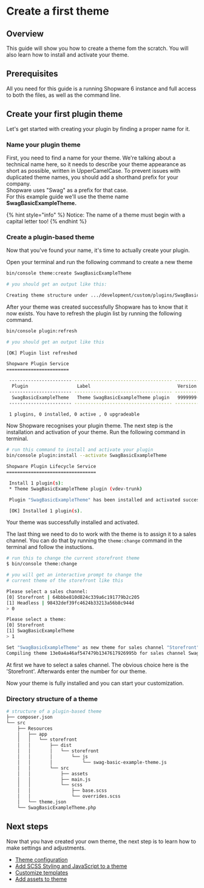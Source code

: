 # Create a first theme

## Overview

This guide will show you how to create a theme fom the scratch. You will also learn how to install and activate your theme.

## Prerequisites

All you need for this guide is a running Shopware 6 instance and full access to both the files, as well as the command line.  

## Create your first plugin theme

Let's get started with creating your plugin by finding a proper name for it.

### Name your plugin theme

First, you need to find a name for your theme. We're talking about a technical name here, so it needs to describe your theme appearance as short as possible, written in UpperCamelCase. To prevent issues with duplicated theme names, you should add a shorthand prefix for your company.  
Shopware uses "Swag" as a prefix for that case.  
For this example guide we'll use the theme name **SwagBasicExampleTheme.**

{% hint style="info" %}
Notice: The name of a theme must begin with a capital letter too!
{% endhint %}

### Create a plugin-based theme

Now that you've found your name, it's time to actually create your plugin.

Open your terminal and run the following command to create a new theme

```bash
bin/console theme:create SwagBasicExampleTheme

# you should get an output like this:

Creating theme structure under .../development/custom/plugins/SwagBasicExampleTheme
```

After your theme was created successfully Shopware has to know that it now exists. You have to refresh the plugin list by running the following command.

```bash
bin/console plugin:refresh

# you should get an output like this

[OK] Plugin list refreshed                                                                              

Shopware Plugin Service
=======================

 ----------------------- ------------------------------------ ------------- ----------------- -------- ----------- -------- ------------- 
  Plugin                  Label                                Version       Upgrade version   Author   Installed   Active   Upgradeable  
 ----------------------- ------------------------------------ ------------- ----------------- -------- ----------- -------- ------------- 
  SwagBasicExampleTheme   Theme SwagBasicExampleTheme plugin   9999999-dev                              No          No       No           
 ----------------------- ------------------------------------ ------------- ----------------- -------- ----------- -------- ------------- 

 1 plugins, 0 installed, 0 active , 0 upgradeable
```

Now Shopware recognises your plugin theme. The next step is the installation and activation of your theme.
Run the following command in terminal.

```bash
# run this command to install and activate your plugin
bin/console plugin:install --activate SwagBasicExampleTheme

Shopware Plugin Lifecycle Service
=================================

 Install 1 plugin(s):
 * Theme SwagBasicExampleTheme plugin (vdev-trunk)

 Plugin "SwagBasicExampleTheme" has been installed and activated successfully.

 [OK] Installed 1 plugin(s).
```

Your theme was successfully installed and activated.

The last thing we need to do to work with the theme is to assign it to a sales channel. You can do that by running the `theme:change` command in the terminal and follow the instuctions.

```bash
# run this to change the current storefront theme
$ bin/console theme:change

# you will get an interactive prompt to change the 
# current theme of the storefront like this

Please select a sales channel:
[0] Storefront | 64bbbe810d824c339a6c191779b2c205
[1] Headless | 98432def39fc4624b33213a56b8c944d
> 0

Please select a theme:
[0] Storefront
[1] SwagBasicExampleTheme
> 1

Set "SwagBasicExampleTheme" as new theme for sales channel "Storefront"
Compiling theme 13e0a4a46af547479b1347617926995b for sales channel SwagBasicExampleTheme  
```

At first we have to select a sales channel. The obvious choice here is the 'Storefront'. Afterwards enter the number for our theme.

Now your theme is fully installed and you can start your customization.

### Directory structure of a theme

```bash
# structure of a plugin-based theme
├── composer.json
└── src
    ├── Resources
    │   ├── app
    │   │   └── storefront
    │   │       ├── dist
    │   │       │   └── storefront
    │   │       │       └── js
    │   │       │           └── swag-basic-example-theme.js
    │   │       └── src
    │   │           ├── assets
    │   │           ├── main.js
    │   │           └── scss
    │   │               ├── base.scss
    │   │               └── overrides.scss
    │   └── theme.json
    └── SwagBasicExampleTheme.php
```

## Next steps

Now that you have created your own theme, the next step is to learn how to make settings and adjustments.

* [Theme configuration](./theme-configuration.md) 
* [Add SCSS Styling and JavaScript to a theme](./add-css-js-to-theme.md)
* [Customize templates](../plugins/storefront/customize-templates.md)
* [Add assets to theme](./add-assets-to-theme.md)
